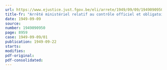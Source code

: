 ```yaml
---
url: https://www.ejustice.just.fgov.be/eli/arrete/1949/09/09/1949090950/justel
title-fr: "Arrêté ministériel relatif au contrôle officiel et obligatoire de certains produits laitiers importés"
date: 1949-09-09
source:
number: 1949090950
page: 8959
case: 1949-09-09/01
publication: 1949-09-22
starts:
modifies:
pdf-original:
pdf-consolidated:
---
```


